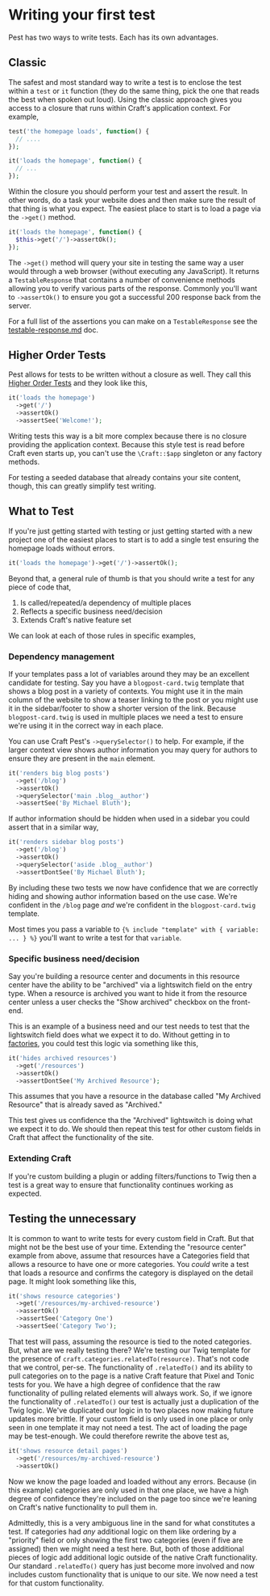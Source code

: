 # Writing your first test

Pest has two ways to write tests. Each has its own advantages.

## Classic

The safest and most standard way to write a test is to enclose the test within a `test` or `it` function (they do the same thing, pick the one that reads the best when spoken out loud). Using the classic approach gives you access to a closure that runs within Craft's application context. For example,

```php
test('the homepage loads', function() {
  // ....
});

it('loads the homepage', function() {
  // ...
});
```

Within the closure you should perform your test and assert the result. In other words, do a task your website does and then make sure the result of that thing is what you expect. The easiest place to start is to load a page via the `->get()` method.

```php
it('loads the homepage', function() {
  $this->get('/')->assertOk();
});
```

The `->get()` method will query your site in testing the same way a user would through a web browser (without executing any JavaScript). It returns a `TestableResponse` that contains a number of convenience methods allowing you to verify various parts of the response. Commonly you'll want to `->assertOk()` to ensure you got a successful 200 response back from the server.

For a full list of the assertions you can make on a `TestableResponse` see the [testable-response.md](testable-responses.md) doc.

## Higher Order Tests

Pest allows for tests to be written without a closure as well. They call this [Higher Order Tests](https://pestphp.com/docs/higher-order-tests) and they look like this,

```php
it('loads the homepage')
  ->get('/')
  ->assertOk()
  ->assertSee('Welcome!');
```

Writing tests this way is a bit more complex because there is no closure providing the application context. Because this style test is read before Craft even starts up, you can't use the `\Craft::$app` singleton or any factory methods.

For testing a seeded database that already contains your site content, though, this can greatly simplify test writing.

## What to Test

If you're just getting started with testing or just getting started with a new project one of the easiest places to start is to add a single test ensuring the homepage loads without errors.

```php
it('loads the homepage')->get('/')->assertOk();
```

Beyond that, a general rule of thumb is that you should write a test for any piece of code that,

1. Is called/repeated/a dependency of multiple places
2. Reflects a specific business need/decision
3. Extends Craft's native feature set

We can look at each of those rules in specific examples,

### Dependency management

If your templates pass a lot of variables around they may be an excellent candidate for testing. Say you have a `blogpost-card.twig` template that shows a blog post in a variety of contexts. You might use it in the main column of the website to show a teaser linking to the post or you might use it in the sidebar/footer to show a shorter version of the link. Because `blogpost-card.twig` is used in multiple places we need a test to ensure we're using it in the correct way in each place.

You can use Craft Pest's `->querySelector()` to help. For example, if the larger context view shows author information you may query for authors to ensure they are present in the `main` element.

```php
it('renders big blog posts')
  ->get('/blog')
  ->assertOk()
  ->querySelector('main .blog__author')
  ->assertSee('By Michael Bluth');
```

If author information should be hidden when used in a sidebar you could assert that in a similar way,

```php
it('renders sidebar blog posts')
  ->get('/blog')
  ->assertOk()
  ->querySelector('aside .blog__author')
  ->assertDontSee('By Michael Bluth');
```

By including these two tests we now have confidence that we are correctly hiding and showing author information based on the use case. We're confident in the `/blog` page _and_ we're confident in the `blogpost-card.twig` template.

Most times you pass a variable to `{% include "template" with { variable: ... } %}` you'll want to write a test for that `variable`.

### Specific business need/decision

Say you're building a resource center and documents in this resource center have the ability to be "archived" via a lightswitch field on the entry type. When a resource is archived you want to hide it from the resource center unless a user checks the "Show archived" checkbox on the front-end. 

This is an example of a business need and our test needs to test that the lightswitch field does what we expect it to do. Without getting in to [factories](factories.md), you could test this logic via something like this,

```php
it('hides archived resources')
  ->get('/resources')
  ->assertOk()
  ->assertDontSee('My Archived Resource');
```

This assumes that you have a resource in the database called "My Archived Resource" that is already saved as "Archived."

This test gives us confidence tha the "Archived" lightswitch is doing what we expect it to do. We should then repeat this test for other custom fields in Craft that affect the functionality of the site.

### Extending Craft

If you're custom building a plugin or adding filters/functions to Twig then a test is a great way to ensure that functionality continues working as expected.

## Testing the unnecessary 

It is common to want to write tests for every custom field in Craft. But that might not be the best use of your time. Extending the "resource center" example from above, assume that resources have a Categories field that allows a resource to have one or more categories. You _could_ write a test that loads a resource and confirms the category is displayed on the detail page. It might look something like this,

```php
it('shows resource categories')
  ->get('/resources/my-archived-resource')
  ->assertOk()
  ->assertSee('Category One')
  ->assertSee('Category Two');
```

That test will pass, assuming the resource is tied to the noted categories. But, what are we really testing there? We're testing our Twig template for the presence of `craft.categories.relatedTo(resource)`. That's not code that we control, per-se. The functionality of `.relatedTo()` and its ability to pull categories on to the page is a native Craft feature that Pixel and Tonic tests for you. We have a high degree of confidence that the raw functionality of pulling related elements will always work. So, if we ignore the functionality of `.relatedTo()` our test is actually just a duplication of the Twig logic. We've duplicated our logic in to two places now making future updates more brittle. If your custom field is only used in one place or only seen in one template it may not need a test. The act of loading the page may be test-enough. We could therefore rewrite the above test as,

```php
it('shows resource detail pages')
  ->get('/resources/my-archived-resource')
  ->assertOk()
```

Now we know the page loaded and loaded without any errors. Because (in this example) categories are only used in that one place, we have a high degree of confidence they're included on the page too since we're leaning on Craft's native functionality to pull them in.

Admittedly, this is a very ambiguous line in the sand for what constitutes a test. If categories had _any_ additional logic on them like ordering by a "priority" field or only showing the first two categories (even if five are assigned) then we might need a test here. But, both of those additional pieces of logic add additional logic outside of the native Craft functionality. Our standard `.relatedTo()` query has just become more involved and now includes custom functionality that is unique to our site. We now need a test for that custom functionality.
